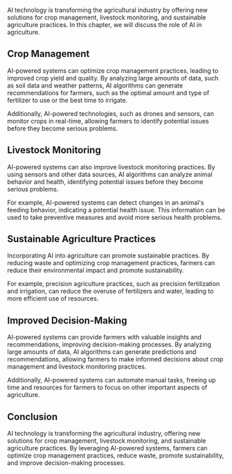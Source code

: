 
AI technology is transforming the agricultural industry by offering new solutions for crop management, livestock monitoring, and sustainable agriculture practices. In this chapter, we will discuss the role of AI in agriculture.

Crop Management
---------------

AI-powered systems can optimize crop management practices, leading to improved crop yield and quality. By analyzing large amounts of data, such as soil data and weather patterns, AI algorithms can generate recommendations for farmers, such as the optimal amount and type of fertilizer to use or the best time to irrigate.

Additionally, AI-powered technologies, such as drones and sensors, can monitor crops in real-time, allowing farmers to identify potential issues before they become serious problems.

Livestock Monitoring
--------------------

AI-powered systems can also improve livestock monitoring practices. By using sensors and other data sources, AI algorithms can analyze animal behavior and health, identifying potential issues before they become serious problems.

For example, AI-powered systems can detect changes in an animal's feeding behavior, indicating a potential health issue. This information can be used to take preventive measures and avoid more serious health problems.

Sustainable Agriculture Practices
---------------------------------

Incorporating AI into agriculture can promote sustainable practices. By reducing waste and optimizing crop management practices, farmers can reduce their environmental impact and promote sustainability.

For example, precision agriculture practices, such as precision fertilization and irrigation, can reduce the overuse of fertilizers and water, leading to more efficient use of resources.

Improved Decision-Making
------------------------

AI-powered systems can provide farmers with valuable insights and recommendations, improving decision-making processes. By analyzing large amounts of data, AI algorithms can generate predictions and recommendations, allowing farmers to make informed decisions about crop management and livestock monitoring practices.

Additionally, AI-powered systems can automate manual tasks, freeing up time and resources for farmers to focus on other important aspects of agriculture.

Conclusion
----------

AI technology is transforming the agricultural industry, offering new solutions for crop management, livestock monitoring, and sustainable agriculture practices. By leveraging AI-powered systems, farmers can optimize crop management practices, reduce waste, promote sustainability, and improve decision-making processes.
